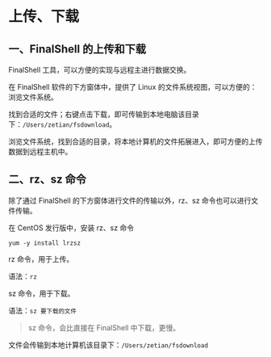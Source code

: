 # 上传、下载

## 一、FinalShell 的上传和下载

FinalShell 工具，可以方便的实现与远程主进行数据交换。

在 FinalShell 软件的下方窗体中，提供了 Linux 的文件系统视图，可以方便的：浏览文件系统。

找到合适的文件；右键点击下载，即可传输到本地电脑该目录下：`/Users/zetian/fsdownload`。

浏览文件系统，找到合适的目录，将本地计算机的文件拓展进入，即可方便的上传数据到远程主机中。

## 二、rz、sz 命令

除了通过 FinalShell 的下方窗体进行文件的传输以外，rz、sz 命令也可以进行文件传输。

在 CentOS 发行版中，安装 rz、sz 命令

```shell
yum -y install lrzsz
```

rz 命令，用于上传。

语法：`rz`

sz 命令，用于下载。

语法：`sz 要下载的文件`

> sz 命令，会比直接在 FinalShell 中下载，更慢。

文件会传输到本地计算机该目录下：`/Users/zetian/fsdownload`
